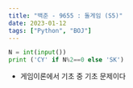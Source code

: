 ```yaml
---
title: "백준 - 9655 : 돌게임 (S5)"
date: 2023-01-12
tags: ["Python", "BOJ"]
---
```


```python
N = int(input())
print ('CY' if N%2==0 else 'SK')
```

- 게임이론에서 기초 중 기초 문제이다
